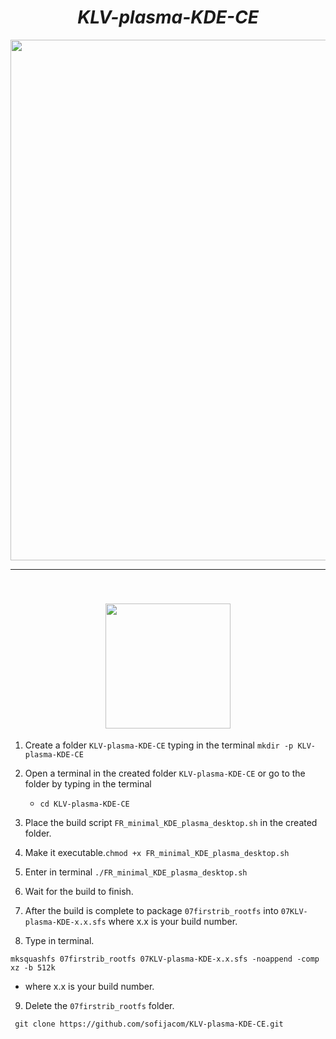 <div align="center">
   
# *KLV-plasma-KDE-CE*


<img width="1366" height="833" alt="laptop" src="https://github.com/user-attachments/assets/fa0deedc-dc87-47a6-80ba-8c21ef8c140c" />

<hr>

<a id="installation"></a>  
<img src="https://github.com/user-attachments/assets/7e1e2fa0-ab50-4901-a024-fe731fb44ab3" width="200"/>
---

<div align="left">
   
1) Create a folder `KLV-plasma-KDE-CE` typing in the terminal `mkdir -p KLV-plasma-KDE-CE`

2) Open a terminal in the created folder `KLV-plasma-KDE-CE` or go to the folder by typing in the terminal

   - `cd KLV-plasma-KDE-CE`

3) Place the build script  `FR_minimal_KDE_plasma_desktop.sh` in the created folder.
   
4) Make it executable.`chmod +x FR_minimal_KDE_plasma_desktop.sh`

5) Enter in terminal `./FR_minimal_KDE_plasma_desktop.sh`

6) Wait for the build to finish.

7) After the build is complete to package `07firstrib_rootfs` into `07KLV-plasma-KDE-x.x.sfs` where x.x is your build number.

8) Type in terminal.

```
mksquashfs 07firstrib_rootfs 07KLV-plasma-KDE-x.x.sfs -noappend -comp xz -b 512k
```
  - where x.x is your build number.

9) Delete the `07firstrib_rootfs` folder.


```
 git clone https://github.com/sofijacom/KLV-plasma-KDE-CE.git
```
